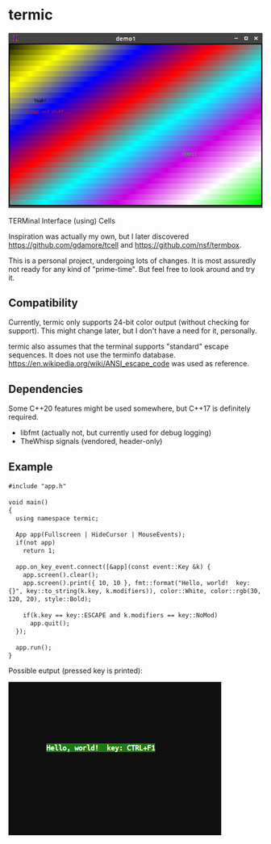 # termic

![demo1](screenshots/demo1.png?raw=true "demo1")

TERMinal Interface (using) Cells

Inspiration was actually my own, but I later discovered https://github.com/gdamore/tcell and https://github.com/nsf/termbox.

This is a personal project, undergoing lots of changes. It is most
assuredly not ready for any kind of "prime-time".  But feel free to
look around and try it.


## Compatibility

Currently, termic only supports 24-bit color output (without checking
for support).  This might change later, but I don't have a need for
it, personally.

termic also assumes that the terminal supports "standard" escape
sequences. It does not use the terminfo
database. https://en.wikipedia.org/wiki/ANSI_escape_code was used as
reference.


## Dependencies

Some C++20 features might be used somewhere, but C++17 is definitely required.

* libfmt  (actually not, but currently used for debug logging)
* TheWhisp signals  (vendored, header-only)


## Example

```
#include "app.h"

void main()
{
  using namespace termic;

  App app(Fullscreen | HideCursor | MouseEvents);
  if(not app)
    return 1;

  app.on_key_event.connect([&app](const event::Key &k) {
    app.screen().clear();
    app.screen().print({ 10, 10 }, fmt::format("Hello, world!  key: {}", key::to_string(k.key, k.modifiers)), color::White, color::rgb(30, 120, 20), style::Bold);

    if(k.key == key::ESCAPE and k.modifiers == key::NoMod)
      app.quit();
  });

  app.run();
}
```

Possible eutput (pressed key is printed):

![example](screenshots/example-output.png?raw=true "example")
